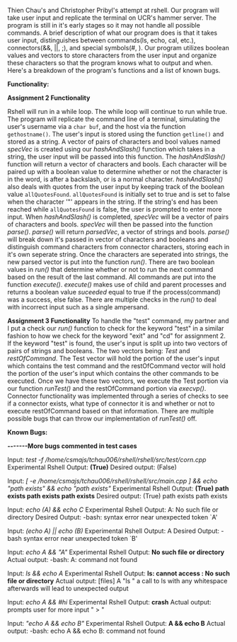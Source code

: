Thien Chau's and Christopher Pribyl's attempt at rshell. 
Our program will take user input and replicate the terminal on UCR's hammer server. 
The program is still in it's early stages so it may not handle all possible commands. 
A brief description of what our program does is that it takes user input, distinguishes between commands(ls, echo, cal, etc.), connectors(&&, ||, ;), and special symbols(#, \). 
Our program utilizes boolean values and vectors to store characters from the user input and organize these characters so that the program knows what to output and when. 
Here's a breakdown of the program's functions and a list of known bugs.

**Functionality:**

**Assignment 2 Functionality**

Rshell will run in a while loop. The while loop will continue to run while true.
The program will replicate the command line of a terminal, simulating the user's username via a `char buf`, and the host via the function `gethostname()`. 
The user's input is stored using the function `getline()` and stored as a string. 
A vector of pairs of characters and bool values named *specVec* is created using our *hashAndSlash()* function which takes in a string, 
the user input will be passed into this function. 
The *hashAndSlash()* function will return a vector of characters and bools. 
Each character will be paired up with a boolean value to determine whether or not the character is in the word, is after a backslash, or is a normal character. 
*hashAndSlash()* also deals with quotes from the user input by keeping track of the boolean value `allQuotesFound`. 
`allQuotesFound` is initially set to true and is set to false when the character '"' appears in the string. 
If the string's end has been reached while `allQuotesFound` is false, the user is prompted to enter more input.
 When *hashAndSlash()* is completed, *specVec* will be a vector of pairs of characters and bools. 
*specVec* will then be passed into the function *parse()*. *parse()* will return *parsedVec*, a vector of strings and bools. 
*parse()* will break down it's passed in vector of characters and booleans and distinguish command characters from connector characters, 
storing each in it's own seperate string. 
Once the characters are seperated into strings, the new parsed vector is put into the function *run()*. 
There are two boolean values in *run()* that determine whether or not to run the next command based on the result of the last command. 
All commands are put into the function *execute()*. 
*execute()* makes use of child and parent processes and returns a boolean value *suceeded* equal to true if the process(command) was a success, else false. 
There are multiple checks in the *run()* to deal with incorrect input such as a single ampersand.

**Assignment 3 Functionality**
To handle the "test" command, my partner and I put a check our *run()* function to check for the keyword "test" in a
 similar fashion to how we check for the keyword "exit" and "cd" for assignment 2. 
If the keyword "test" is found, the user's input is split up into two vectors of pairs of strings and booleans. 
The two vectors being: *Test* and *restOfCommand*. 
The Test vector will hold the portion of the user's input which contains the test command and 
the restOfCommand vector will hold the portion of the user's input which contains the other commands to be executed. 
Once we have these two vectors, we execute the Test portion via our function *runTest()* and the restOfCommand portion via *execvp()*.
Connector functionality was implemented through a series of checks to see if a connector exists, what type of connector it is and whether
or not to execute restOfCommand based on that information.
There are multiple possible bugs that can throw our implementation of *runTest()* off.

**Known Bugs:**

**-------More bugs commented in test cases**

Input: *test -f /home/csmajs/tchau006/rshell/rshell/src/test/corn.cpp*
Experimental Rshell Output:
**(True)**
Desired output:
(False)

Input: *[ -e /home/csmajs/tchau006/rshell/rshell/src/main.cpp ] && echo "path exists" && echo "path exists"*
Experimental Rshell Output:
**(True)
path exists
path exists
path exists**
Desired output:
(True)
path exists
path exists

Input: *echo (A) && echo C*
Experimental Rshell Output: A: No such file or directory
Desired Output: -bash: syntax error near unexpected token `A'

Input: *(echo A) || echo (B)*
Experimental Rshell Output: A
Desired Output: -bash syntax error near unexpected token `B'

Input: *echo A && <ENTER> "A"*
Experimental Rshell Output: **No such file or directory**
Actual output: -bash: A: command not found


Input: *ls && echo A*
Experimental Rshell Output: **ls: cannot access : No such file or directory**
Actual output: [files]
				A
			"ls " a call to ls with any whitespace afterwards will lead to unexpected output


Input: *echo A && #hi*
Experimental Rshell Output: **crash**
Actual output: prompts user for more input " > "

Input: *"echo A && echo B"*
Experimental Rshell Output: **A && echo B**
Actual output: -bash: echo A && echo B: command not found
